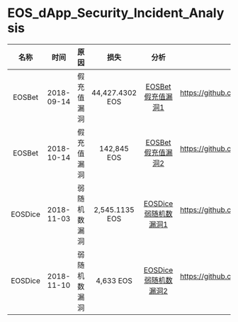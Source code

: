 # EOS_dApp_Security_Incident_Analysis

| 名称 | 时间 | 原因 | 损失 | 分析 | 相关文件 |
| :------:| :------: | :------: | :------: |:------: |:------: |
| EOSBet | 2018-09-14 | 假充值漏洞 | 44,427.4302 EOS |[EOSBet 假充值漏洞1](http://blog.noneage.com/EOS-dApp-%E6%BC%8F%E6%B4%9E%E7%9B%98%E7%82%B9%E5%88%86%E6%9E%90-EOSBet-%E5%81%87%E5%85%85%E5%80%BC%E6%BC%8F%E6%B4%9E1/) |https://github.com/NoneAge/EOS_dApp_Security_Incident_Analysis/tree/master/NoneAge-20180914-EOSBET-transfer-notification-forgery|
| EOSBet | 2018-10-14 | 假充值漏洞 | 142,845 EOS | [EOSBet 假充值漏洞2](http://blog.noneage.com/EOS-dApp-%E6%BC%8F%E6%B4%9E%E7%9B%98%E7%82%B9%E5%88%86%E6%9E%90-EOSBet-%E5%81%87%E5%85%85%E5%80%BC%E6%BC%8F%E6%B4%9E2/)|https://github.com/NoneAge/EOS_dApp_Security_Incident_Analysis/tree/master/NoneAge-20181014-EOSBET-transfer-notification-forgery|
| EOSDice | 2018-11-03 | 弱随机数漏洞 | 2,545.1135 EOS |[EOSDice弱随机数漏洞1](http://blog.noneage.com/EOS-dApp-%E6%BC%8F%E6%B4%9E%E7%9B%98%E7%82%B9-EOSDice%E5%BC%B1%E9%9A%8F%E6%9C%BA%E6%95%B0%E6%BC%8F%E6%B4%9E1/)|https://github.com/NoneAge/EOS_dApp_Security_Incident_Analysis/tree/master/NoneAge-20181103-EOSDICE-predictable-random-seed|
| EOSDice | 2018-11-10 | 弱随机数漏洞 | 4,633 EOS |[EOSDice弱随机数漏洞2](http://blog.noneage.com/EOS-dApp-%E6%BC%8F%E6%B4%9E%E7%9B%98%E7%82%B9-EOSDice%E5%BC%B1%E9%9A%8F%E6%9C%BA%E6%95%B0%E6%BC%8F%E6%B4%9E2/)|https://github.com/NoneAge/EOS_dApp_Security_Incident_Analysis/tree/master/NoneAge-20181110-EOSDICE-predictable-random-seed|
